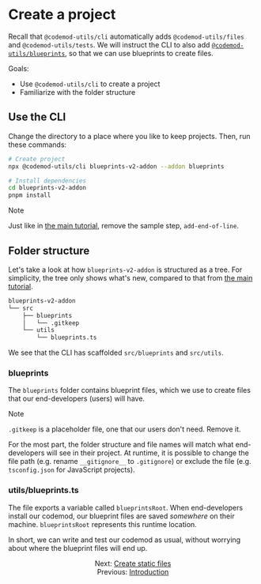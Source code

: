 # Create a project

Recall that `@codemod-utils/cli` automatically adds `@codemod-utils/files` and `@codemod-utils/tests`. We will instruct the CLI to also add [`@codemod-utils/blueprints`](../../packages/blueprints/README.md), so that we can use blueprints to create files.

Goals:

- Use `@codemod-utils/cli` to create a project
- Familiarize with the folder structure


## Use the CLI

Change the directory to a place where you like to keep projects. Then, run these commands:

```sh
# Create project
npx @codemod-utils/cli blueprints-v2-addon --addon blueprints

# Install dependencies
cd blueprints-v2-addon
pnpm install
```

> [!NOTE]
> Just like in [the main tutorial](../main-tutorial/04-step-1-update-acceptance-tests-part-1.md#remove-the-sample-step), remove the sample step, `add-end-of-line`.


## Folder structure

Let's take a look at how `blueprints-v2-addon` is structured as a tree. For simplicity, the tree only shows what's new, compared to that from [the main tutorial](../main-tutorial/02-understand-the-folder-structure.md#folder-structure).

```sh
blueprints-v2-addon
└── src
    ├── blueprints
    │   └── .gitkeep
    └── utils
        └── blueprints.ts
```

We see that the CLI has scaffolded `src/blueprints` and `src/utils`.


### blueprints

The `blueprints` folder contains blueprint files, which we use to create files that our end-developers (users) will have.

> [!NOTE]
> `.gitkeep` is a placeholder file, one that our users don't need. Remove it.

For the most part, the folder structure and file names will match what end-developers will see in their project. At runtime, it is possible to change the file path (e.g. rename `__gitignore__` to `.gitignore`) or exclude the file (e.g. `tsconfig.json` for JavaScript projects).


### utils/blueprints.ts

The file exports a variable called `blueprintsRoot`. When end-developers install our codemod, our blueprint files are saved _somewhere_ on their machine. `blueprintsRoot` represents this runtime location.

In short, we can write and test our codemod as usual, without worrying about where the blueprint files will end up.


<div align="center">
  <div>
    Next: <a href="./02-create-static-files.md">Create static files</a>
  </div>
  <div>
    Previous: <a href="./00-introduction.md">Introduction</a>
  </div>
</div>
